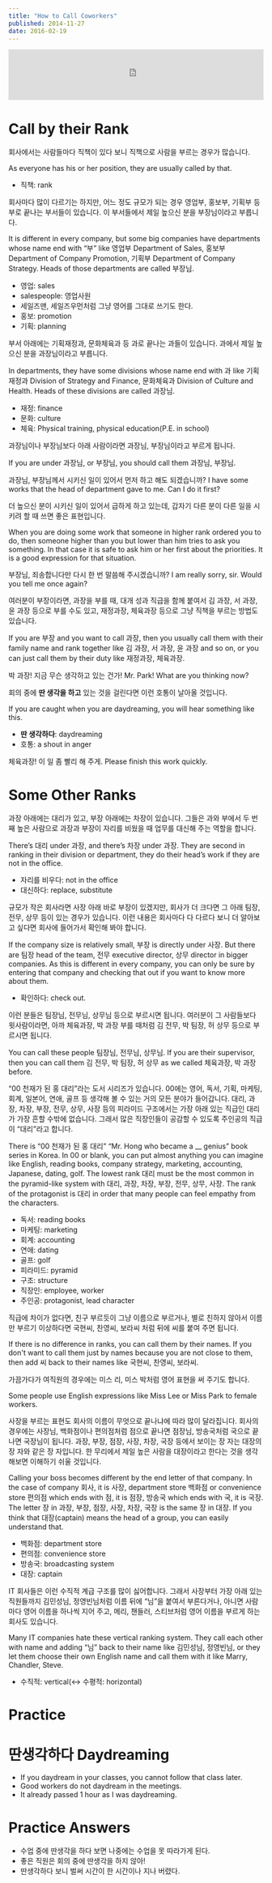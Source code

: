 ```yaml
---
title: "How to Call Coworkers"
published: 2014-11-27
date: 2016-02-19
---
```

<iframe id="audio_iframe" src="https://www.podbean.com/media/player/audio/postId/5389105/url/http%253A%252F%252Fwiseinit.podbean.com%252Fe%252Fhow-to-call-coworkers%252F/initByJs/1/auto/1?skin=5" width="100%" height="100" frameborder="0" scrolling="no"></iframe>

#  Call by their Rank

회사에서는 사람들마다 직책이 있다 보니 직책으로 사람을 부르는 경우가 많습니다.

As everyone has his or her position, they are usually called by that.

* 직책: rank

회사마다 많이 다르기는 하지만, 어느 정도 규모가 되는 경우 영업부, 홍보부, 기획부 등 부로 끝나는 부서들이 있습니다. 이 부서들에서 제일 높으신 분을 부장님이라고 부릅니다.

It is different in every company, but some big companies have departments whose name end with “부” like 영업부 Department of Sales, 홍보부 Department of Company Promotion, 기획부 Department of Company Strategy. Heads of those departments are called 부장님.

* 영업: sales
 * salespeople: 영업사원
 * 세일즈맨, 세일즈우먼처럼 그냥 영어를 그대로 쓰기도 한다.
* 홍보: promotion
* 기획: planning

부서 아래에는 기획재정과, 문화체육과 등 과로 끝나는 과들이 있습니다. 과에서 제일 높으신 분을 과장님이라고 부릅니다.

In departments, they have some divisions whose name end with 과 like 기획재정과 Division of Strategy and Finance, 문화체육과 Division of Culture and Health. Heads of these divisions are called 과장님.

* 재정: finance
* 문화: culture
* 체육: Physical training, physical education(P.E. in school)

과장님이나 부장님보다 아래 사람이라면 과장님, 부장님이라고 부르게 됩니다.

If you are under 과장님, or 부장님, you should call them 과장님, 부장님.



과장님, 부장님께서 시키신 일이 있어서 먼저 하고 해도 되겠습니까?
I have some works that the head of department gave to me. Can I do it first?


더 높으신 분이 시키신 일이 있어서 급하게 하고 있는데, 갑자기 다른 분이 다른 일을 시키려 할 때 쓰면 좋은 표현입니다.

When you are doing some work that someone in higher rank ordered you to do, then someone higher than you but lower than him tries to ask you something. In that case it is safe to ask him or her first about the priorities. It is a good expression for that situation.


부장님, 죄송합니다만 다시 한 번 말씀해 주시겠습니까?
I am really sorry, sir. Would you tell me once again?


여러분이 부장이라면, 과장을 부를 때, 대개 성과 직급을 함께 붙여서 김 과장, 서 과장, 윤 과장 등으로 부를 수도 있고, 재정과장, 체육과장 등으로 그냥 직책을 부르는 방법도 있습니다.

If you are 부장 and you want to call 과장, then you usually call them with their family name and rank together like 김 과장, 서 과장, 윤 과장 and so on, or you can just call them by their duty like 재정과장, 체육과장.


박 과장! 지금 무슨 생각하고 있는 건가!
Mr. Park! What are you thinking now?


회의 중에 <strong><span style="color: # ff0000;">딴 생각을 하고</span></strong> 있는 것을 걸린다면 이런 호통이 날아올 것입니다.

If you are caught when you are daydreaming, you will hear something like this.

* <span style="color: # ff0000;"><strong>딴 생각하다</strong></span>: daydreaming
* 호통: a shout in anger


체육과장! 이 일 좀 빨리 해 주게.
Please finish this work quickly.


#  Some Other Ranks

과장 아래에는 대리가 있고, 부장 아래에는 차장이 있습니다. 그들은 과와 부에서 두 번째 높은 사람으로 과장과 부장이 자리를 비웠을 때 업무를 대신해 주는 역할을 합니다.

There’s 대리 under 과장, and there’s 차장 under 과장. They are second in ranking in their division or department, they do their head’s work if they are not in the office.

* 자리를 비우다: not in the office
* 대신하다: replace, substitute

규모가 작은 회사라면 사장 아래 바로 부장이 있겠지만, 회사가 더 크다면 그 아래 팀장, 전무, 상무 등이 있는 경우가 있습니다. 이런 내용은 회사마다 다 다르다 보니 더 알아보고 싶다면 회사에 들어가서 확인해 봐야 합니다.

If the company size is relatively small, 부장 is directly under 사장. But there are 팀장 head of the team, 전무 executive director, 상무 director in bigger companies. As this is different in every company, you can only be sure by entering that company and checking that out if you want to know more about them.

* 확인하다: check out.

이런 분들은 팀장님, 전무님, 상무님 등으로 부르시면 됩니다. 여러분이 그 사람들보다 윗사람이라면, 아까 체육과장, 박 과장 부를 때처럼 김 전무, 박 팀장, 허 상무 등으로 부르시면 됩니다.

You can call these people 팀장님, 전무님, 상무님. If you are their supervisor, then you can call them 김 전무, 박 팀장, 허 상무 as we called 체육과장, 박 과장 before.

“00 천재가 된 홍 대리”라는 도서 시리즈가 있습니다. 00에는 영어, 독서, 기획, 마케팅, 회계, 일본어, 연애, 골프 등 생각해 볼 수 있는 거의 모든 분야가 들어갑니다. 대리, 과장, 차장, 부장, 전무, 상무, 사장 등의 피라미드 구조에서는 가장 아래 있는 직급인 대리가 가장 흔할 수밖에 없습니다. 그래서 많은 직장인들이 공감할 수 있도록 주인공의 직급이 “대리”라고 합니다.

There is “00 천재가 된 홍 대리” “Mr. Hong who became a __ genius” book series in Korea. In 00 or blank, you can put almost anything you can imagine like English, reading books, company strategy, marketing, accounting, Japanese, dating, golf. The lowest rank 대리 must be the most common in the pyramid-like system with 대리, 과장, 차장, 부장, 전무, 상무, 사장. The rank of the protagonist is 대리 in order that many people can feel empathy from the characters.

* 독서: reading books
* 마케팅: marketing
* 회계: accounting
* 연애: dating
* 골프: golf
* 피라미드: pyramid
* 구조: structure
* 직장인: employee, worker
* 주인공: protagonist, lead character

직급에 차이가 없다면, 친구 부르듯이 그냥 이름으로 부르거나, 별로 친하지 않아서 이름만 부르기 이상하다면 국현씨, 찬영씨, 보라씨 처럼 뒤에 씨를 붙여 주면 됩니다.

If there is no difference in ranks, you can call them by their names. If you don't want to call them just by names because you are not close to them, then add 씨 back to their names like 국현씨, 찬영씨, 보라씨.

가끔가다가 여직원의 경우에는 미스 리, 미스 박처럼 영어 표현을 써 주기도 합니다.

Some people use English expressions like Miss Lee or Miss Park to female workers.

사장을 부르는 표현도 회사의 이름이 무엇으로 끝나냐에 따라 많이 달라집니다. 회사의 경우에는 사장님, 백화점이나 편의점처럼 점으로 끝나면 점장님, 방송국처럼 국으로 끝나면 국장님이 됩니다. 과장, 부장, 점장, 사장, 차장, 국장 등에서 보이는 장 자는 대장의 장 자와 같은 장 자입니다. 한 무리에서 제일 높은 사람을 대장이라고 한다는 것을 생각해보면 이해하기 쉬울 것입니다.

Calling your boss becomes different by the end letter of that company. In the case of company 회사, it is 사장, department store 백화점 or convenience store 편의점 which ends with 점, it is 점장, 방송국 which ends with 국, it is 국장. The letter 장 in 과장, 부장, 점장, 사장, 차장, 국장 is the same 장 in 대장. If you think that 대장(captain) means the head of a group, you can easily understand that.

* 백화점: department store
* 편의점: convenience store
* 방송국: broadcasting system
* 대장: captain

IT 회사들은 이런 수직적 계급 구조를 많이 싫어합니다. 그래서 사장부터 가장 아래 있는 직원들까지 김민성님, 정영빈님처럼 이름 뒤에 “님”을 붙여서 부른다거나, 아니면 사람마다 영어 이름을 하나씩 지어 주고, 메리, 챈들러, 스티브처럼 영어 이름을 부르게 하는 회사도 있습니다.

Many IT companies hate these vertical ranking system. They call each other with name and adding “님” back to their name like 김민성님, 정영빈님, or they let them choose their own English name and call them with it like Marry, Chandler, Steve.

* 수직적: vertical(<-> 수평적: horizontal)

#  Practice

#  딴생각하다 Daydreaming

* If you daydream in your classes, you cannot follow that class later.
* Good workers do not daydream in the meetings.
* It already passed 1 hour as I was daydreaming.

#  Practice Answers

* 수업 중에 딴생각을 하다 보면 나중에는 수업을 못 따라가게 된다.
* 좋은 직원은 회의 중에 딴생각을 하지 않아!
* 딴생각하다 보니 벌써 시간이 한 시간이나 지나 버렸다.